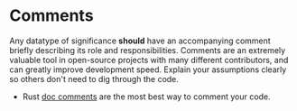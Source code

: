 # Comments

Any datatype of significance **should** have an accompanying comment briefly describing its role and responsibilities. Comments are an extremely valuable tool in open-source projects with many different contributors, and can greatly improve development speed. Explain your assumptions clearly so others don't need to dig through the code.
- Rust [doc comments](https://doc.rust-lang.org/rust-by-example/meta/doc.html) are the most best way to comment your code.
